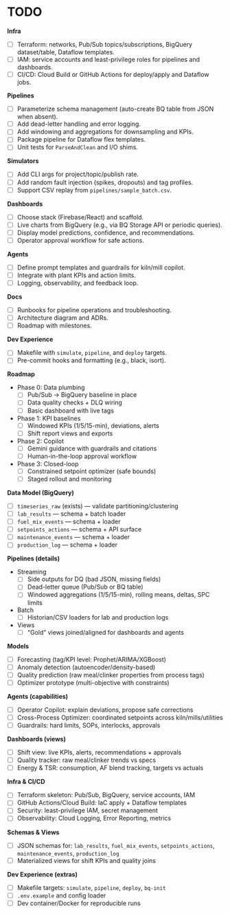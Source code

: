 # TODO

**Infra**
- [ ] Terraform: networks, Pub/Sub topics/subscriptions, BigQuery dataset/table, Dataflow templates.
- [ ] IAM: service accounts and least-privilege roles for pipelines and dashboards.
- [ ] CI/CD: Cloud Build or GitHub Actions for deploy/apply and Dataflow jobs.

**Pipelines**
- [ ] Parameterize schema management (auto-create BQ table from JSON when absent).
- [ ] Add dead-letter handling and error logging.
- [ ] Add windowing and aggregations for downsampling and KPIs.
- [ ] Package pipeline for Dataflow flex templates.
- [ ] Unit tests for `ParseAndClean` and I/O shims.

**Simulators**
- [ ] Add CLI args for project/topic/publish rate.
- [ ] Add random fault injection (spikes, dropouts) and tag profiles.
- [ ] Support CSV replay from `pipelines/sample_batch.csv`.

**Dashboards**
- [ ] Choose stack (Firebase/React) and scaffold.
- [ ] Live charts from BigQuery (e.g., via BQ Storage API or periodic queries).
- [ ] Display model predictions, confidence, and recommendations.
- [ ] Operator approval workflow for safe actions.

**Agents**
- [ ] Define prompt templates and guardrails for kiln/mill copilot.
- [ ] Integrate with plant KPIs and action limits.
- [ ] Logging, observability, and feedback loop.

**Docs**
- [ ] Runbooks for pipeline operations and troubleshooting.
- [ ] Architecture diagram and ADRs.
- [ ] Roadmap with milestones.

**Dev Experience**
- [ ] Makefile with `simulate`, `pipeline`, and `deploy` targets.
- [ ] Pre-commit hooks and formatting (e.g., black, isort).

**Roadmap**
- Phase 0: Data plumbing
  - [ ] Pub/Sub → BigQuery baseline in place
  - [ ] Data quality checks + DLQ wiring
  - [ ] Basic dashboard with live tags
- Phase 1: KPI baselines
  - [ ] Windowed KPIs (1/5/15-min), deviations, alerts
  - [ ] Shift report views and exports
- Phase 2: Copilot
  - [ ] Gemini guidance with guardrails and citations
  - [ ] Human-in-the-loop approval workflow
- Phase 3: Closed-loop
  - [ ] Constrained setpoint optimizer (safe bounds)
  - [ ] Staged rollout and monitoring

**Data Model (BigQuery)**
- [ ] `timeseries_raw` (exists) — validate partitioning/clustering
- [ ] `lab_results` — schema + batch loader
- [ ] `fuel_mix_events` — schema + loader
- [ ] `setpoints_actions` — schema + API surface
- [ ] `maintenance_events` — schema + loader
- [ ] `production_log` — schema + loader

**Pipelines (details)**
- Streaming
  - [ ] Side outputs for DQ (bad JSON, missing fields)
  - [ ] Dead-letter queue (Pub/Sub or BQ table)
  - [ ] Windowed aggregations (1/5/15-min), rolling means, deltas, SPC limits
- Batch
  - [ ] Historian/CSV loaders for lab and production logs
- Views
  - [ ] “Gold” views joined/aligned for dashboards and agents

**Models**
- [ ] Forecasting (tag/KPI level: Prophet/ARIMA/XGBoost)
- [ ] Anomaly detection (autoencoder/density-based)
- [ ] Quality prediction (raw meal/clinker properties from process tags)
- [ ] Optimizer prototype (multi-objective with constraints)

**Agents (capabilities)**
- [ ] Operator Copilot: explain deviations, propose safe corrections
- [ ] Cross-Process Optimizer: coordinated setpoints across kiln/mills/utilities
- [ ] Guardrails: hard limits, SOPs, interlocks, approvals

**Dashboards (views)**
- [ ] Shift view: live KPIs, alerts, recommendations + approvals
- [ ] Quality tracker: raw meal/clinker trends vs specs
- [ ] Energy & TSR: consumption, AF blend tracking, targets vs actuals

**Infra & CI/CD**
- [ ] Terraform skeleton: Pub/Sub, BigQuery, service accounts, IAM
- [ ] GitHub Actions/Cloud Build: IaC apply + Dataflow templates
- [ ] Security: least-privilege IAM, secret management
- [ ] Observability: Cloud Logging, Error Reporting, metrics

**Schemas & Views**
- [ ] JSON schemas for: `lab_results`, `fuel_mix_events`, `setpoints_actions`, `maintenance_events`, `production_log`
- [ ] Materialized views for shift KPIs and quality joins

**Dev Experience (extras)**
- [ ] Makefile targets: `simulate`, `pipeline`, `deploy`, `bq-init`
- [ ] `.env.example` and config loader
- [ ] Dev container/Docker for reproducible runs

